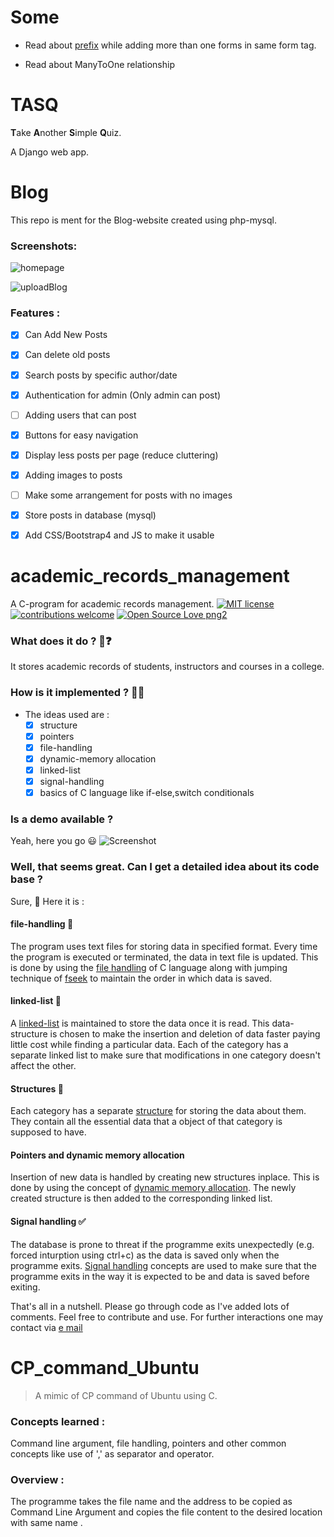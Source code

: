 
# Some 

* Read about [prefix](https://stackoverflow.com/questions/226510/django-forms-how-to-use-prefix-parameter) while adding more than one forms in same form tag.

* Read about ManyToOne relationship


# TASQ
<strong>T</strong>ake <strong>A</strong>nother <strong>S</strong>imple <strong>Q</strong>uiz.

A Django web app.

# Blog
This repo is ment for the Blog-website created using php-mysql.

### Screenshots:
![homepage](https://user-images.githubusercontent.com/46635452/70455800-ec694e00-1ad2-11ea-8bde-8004cf1c35a5.png)
<br>

![uploadBlog](https://user-images.githubusercontent.com/46635452/70455464-63521700-1ad2-11ea-9118-15da356c2e42.png)



### Features :
- [x] Can Add New Posts
- [x] Can delete old posts
- [x] Search posts by specific author/date
- [x] Authentication for admin (Only admin can post)
- [ ] Adding users that can post
- [x] Buttons for easy navigation
- [x] Display less posts per page (reduce cluttering)
- [x] Adding images to posts
- [ ] Make some arrangement for posts with no images
- [x] Store posts in database (mysql)
- [x] Add CSS/Bootstrap4 and JS to make it usable


# academic_records_management
A C-program for academic records management. [![MIT license](https://img.shields.io/badge/License-MIT-blue.svg)](https://lbesson.mit-license.org/) [![contributions welcome](https://img.shields.io/badge/contributions-welcome-brightgreen.svg?style=flat)](https://github.com/dwyl/esta/issues) [![Open Source Love png2](https://badges.frapsoft.com/os/v2/open-source.png?v=103)](https://github.com/ellerbrock/open-source-badges/)

### What does it do ?  :thinking:❓
It stores academic records of students, instructors and courses in a college.

### How is it implemented ? :man_shrugging:
- The ideas used are :
	- [x] structure
	- [x] pointers
	- [x] file-handling
	- [x] dynamic-memory allocation
	- [x] linked-list
	- [x] signal-handling
	- [x] basics of C language like if-else,switch conditionals

### Is a demo available ?
Yeah, here you go :smiley: 
![Screenshot](https://user-images.githubusercontent.com/46635452/61709077-f977e180-ad6b-11e9-9239-b5ffacee1c12.png)

### Well, that seems great. Can I get a detailed idea about its code base ?
Sure, :cowboy_hat_face: Here it is :


#### file-handling 	:open_file_folder:
The program uses text files for storing data in specified format. Every time the program is executed or terminated, the data in text file is updated. This is done by using the [file handling](https://www.geeksforgeeks.org/basics-file-handling-c/) of C language along with jumping technique of [fseek](https://www.geeksforgeeks.org/fseek-in-c-with-example/) to maintain the order in which data is saved. 



#### linked-list :link:
A [linked-list](https://www.geeksforgeeks.org/linked-list-set-1-introduction/) is maintained to store the data once it is read. This data-structure is chosen to make the insertion and deletion of data faster paying little cost while finding a particular data. Each of the category has a separate linked list to make sure that modifications in one category doesn't affect the other.



#### Structures :paperclip:
Each category has a separate [structure](https://www.geeksforgeeks.org/structures-c/) for storing the data about them. They contain all the essential data that a object of that category is supposed to have.



#### Pointers and dynamic memory allocation
Insertion of new data is handled by creating new structures inplace. This is done by using the concept of [dynamic memory allocation](https://www.geeksforgeeks.org/dynamic-memory-allocation-in-c-using-malloc-calloc-free-and-realloc/). The newly created structure is then added to the corresponding linked list.



#### Signal handling :white_check_mark:
The database is prone to threat if the programme exits unexpectedly (e.g. forced inturption using ctrl+c) as the data is saved only when the programme exits. [Signal handling](https://www.geeksforgeeks.org/write-a-c-program-that-doesnt-terminate-when-ctrlc-is-pressed/) concepts are used to make sure that the programme exits in the way it is expected to be and data is saved before exiting.

That's all in a nutshell. Please go through code as I've added lots of comments. Feel free to contribute and use. For further interactions one may contact via [e mail](harshraj22aug@gmail.com)



# CP_command_Ubuntu
> A mimic of CP command of Ubuntu using C.

### Concepts learned :
   Command line argument, file handling, pointers and other common concepts like use of ',' as separator and operator.

### Overview : 
   The programme takes the file name and the address to be copied as Command Line Argument and copies the file content to the desired location with same name . 
